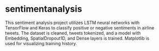 # sentimentanalysis
This sentiment analysis project utilizes LSTM neural networks with TensorFlow and Keras to classify positive or negative sentiments in airline tweets. The dataset is cleaned, tweets tokenized, and a model with Embedding, SpatialDropout1D, and Dense layers is trained. Matplotlib is used for visualizing training history.
